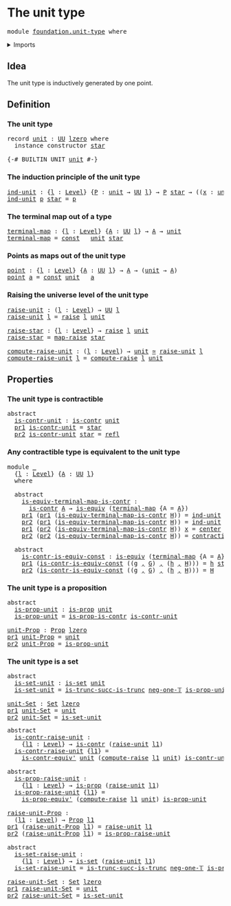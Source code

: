 # The unit type

<pre class="Agda"><a id="26" class="Keyword">module</a> <a id="33" href="foundation.unit-type.html" class="Module">foundation.unit-type</a> <a id="54" class="Keyword">where</a>
</pre>
<details><summary>Imports</summary>

<pre class="Agda"><a id="110" class="Keyword">open</a> <a id="115" class="Keyword">import</a> <a id="122" href="foundation.dependent-pair-types.html" class="Module">foundation.dependent-pair-types</a>
<a id="154" class="Keyword">open</a> <a id="159" class="Keyword">import</a> <a id="166" href="foundation.raising-universe-levels.html" class="Module">foundation.raising-universe-levels</a>
<a id="201" class="Keyword">open</a> <a id="206" class="Keyword">import</a> <a id="213" href="foundation.universe-levels.html" class="Module">foundation.universe-levels</a>

<a id="241" class="Keyword">open</a> <a id="246" class="Keyword">import</a> <a id="253" href="foundation-core.constant-maps.html" class="Module">foundation-core.constant-maps</a>
<a id="283" class="Keyword">open</a> <a id="288" class="Keyword">import</a> <a id="295" href="foundation-core.contractible-types.html" class="Module">foundation-core.contractible-types</a>
<a id="330" class="Keyword">open</a> <a id="335" class="Keyword">import</a> <a id="342" href="foundation-core.equivalences.html" class="Module">foundation-core.equivalences</a>
<a id="371" class="Keyword">open</a> <a id="376" class="Keyword">import</a> <a id="383" href="foundation-core.identity-types.html" class="Module">foundation-core.identity-types</a>
<a id="414" class="Keyword">open</a> <a id="419" class="Keyword">import</a> <a id="426" href="foundation-core.propositions.html" class="Module">foundation-core.propositions</a>
<a id="455" class="Keyword">open</a> <a id="460" class="Keyword">import</a> <a id="467" href="foundation-core.sets.html" class="Module">foundation-core.sets</a>
<a id="488" class="Keyword">open</a> <a id="493" class="Keyword">import</a> <a id="500" href="foundation-core.truncated-types.html" class="Module">foundation-core.truncated-types</a>
<a id="532" class="Keyword">open</a> <a id="537" class="Keyword">import</a> <a id="544" href="foundation-core.truncation-levels.html" class="Module">foundation-core.truncation-levels</a>
</pre>
</details>

## Idea

The unit type is inductively generated by one point.

## Definition

### The unit type

<pre class="Agda"><a id="700" class="Keyword">record</a> <a id="unit"></a><a id="707" href="foundation.unit-type.html#707" class="Record">unit</a> <a id="712" class="Symbol">:</a> <a id="714" href="Agda.Primitive.html#320" class="Primitive">UU</a> <a id="717" href="Agda.Primitive.html#758" class="Primitive">lzero</a> <a id="723" class="Keyword">where</a>
  <a id="731" class="Keyword">instance</a> <a id="740" class="Keyword">constructor</a> <a id="star"></a><a id="752" href="foundation.unit-type.html#752" class="InductiveConstructor">star</a>

<a id="758" class="Symbol">{-#</a> <a id="762" class="Keyword">BUILTIN</a> <a id="770" class="Keyword">UNIT</a> <a id="775" href="foundation.unit-type.html#707" class="Record">unit</a> <a id="780" class="Symbol">#-}</a>
</pre>
### The induction principle of the unit type

<pre class="Agda"><a id="ind-unit"></a><a id="843" href="foundation.unit-type.html#843" class="Function">ind-unit</a> <a id="852" class="Symbol">:</a> <a id="854" class="Symbol">{</a><a id="855" href="foundation.unit-type.html#855" class="Bound">l</a> <a id="857" class="Symbol">:</a> <a id="859" href="Agda.Primitive.html#591" class="Postulate">Level</a><a id="864" class="Symbol">}</a> <a id="866" class="Symbol">{</a><a id="867" href="foundation.unit-type.html#867" class="Bound">P</a> <a id="869" class="Symbol">:</a> <a id="871" href="foundation.unit-type.html#707" class="Record">unit</a> <a id="876" class="Symbol">→</a> <a id="878" href="Agda.Primitive.html#320" class="Primitive">UU</a> <a id="881" href="foundation.unit-type.html#855" class="Bound">l</a><a id="882" class="Symbol">}</a> <a id="884" class="Symbol">→</a> <a id="886" href="foundation.unit-type.html#867" class="Bound">P</a> <a id="888" href="foundation.unit-type.html#752" class="InductiveConstructor">star</a> <a id="893" class="Symbol">→</a> <a id="895" class="Symbol">((</a><a id="897" href="foundation.unit-type.html#897" class="Bound">x</a> <a id="899" class="Symbol">:</a> <a id="901" href="foundation.unit-type.html#707" class="Record">unit</a><a id="905" class="Symbol">)</a> <a id="907" class="Symbol">→</a> <a id="909" href="foundation.unit-type.html#867" class="Bound">P</a> <a id="911" href="foundation.unit-type.html#897" class="Bound">x</a><a id="912" class="Symbol">)</a>
<a id="914" href="foundation.unit-type.html#843" class="Function">ind-unit</a> <a id="923" href="foundation.unit-type.html#923" class="Bound">p</a> <a id="925" href="foundation.unit-type.html#752" class="InductiveConstructor">star</a> <a id="930" class="Symbol">=</a> <a id="932" href="foundation.unit-type.html#923" class="Bound">p</a>
</pre>
### The terminal map out of a type

<pre class="Agda"><a id="terminal-map"></a><a id="983" href="foundation.unit-type.html#983" class="Function">terminal-map</a> <a id="996" class="Symbol">:</a> <a id="998" class="Symbol">{</a><a id="999" href="foundation.unit-type.html#999" class="Bound">l</a> <a id="1001" class="Symbol">:</a> <a id="1003" href="Agda.Primitive.html#591" class="Postulate">Level</a><a id="1008" class="Symbol">}</a> <a id="1010" class="Symbol">{</a><a id="1011" href="foundation.unit-type.html#1011" class="Bound">A</a> <a id="1013" class="Symbol">:</a> <a id="1015" href="Agda.Primitive.html#320" class="Primitive">UU</a> <a id="1018" href="foundation.unit-type.html#999" class="Bound">l</a><a id="1019" class="Symbol">}</a> <a id="1021" class="Symbol">→</a> <a id="1023" href="foundation.unit-type.html#1011" class="Bound">A</a> <a id="1025" class="Symbol">→</a> <a id="1027" href="foundation.unit-type.html#707" class="Record">unit</a>
<a id="1032" href="foundation.unit-type.html#983" class="Function">terminal-map</a> <a id="1045" class="Symbol">=</a> <a id="1047" href="foundation-core.constant-maps.html#198" class="Function">const</a> <a id="1053" class="Symbol">_</a> <a id="1055" href="foundation.unit-type.html#707" class="Record">unit</a> <a id="1060" href="foundation.unit-type.html#752" class="InductiveConstructor">star</a>
</pre>
### Points as maps out of the unit type

<pre class="Agda"><a id="point"></a><a id="1119" href="foundation.unit-type.html#1119" class="Function">point</a> <a id="1125" class="Symbol">:</a> <a id="1127" class="Symbol">{</a><a id="1128" href="foundation.unit-type.html#1128" class="Bound">l</a> <a id="1130" class="Symbol">:</a> <a id="1132" href="Agda.Primitive.html#591" class="Postulate">Level</a><a id="1137" class="Symbol">}</a> <a id="1139" class="Symbol">{</a><a id="1140" href="foundation.unit-type.html#1140" class="Bound">A</a> <a id="1142" class="Symbol">:</a> <a id="1144" href="Agda.Primitive.html#320" class="Primitive">UU</a> <a id="1147" href="foundation.unit-type.html#1128" class="Bound">l</a><a id="1148" class="Symbol">}</a> <a id="1150" class="Symbol">→</a> <a id="1152" href="foundation.unit-type.html#1140" class="Bound">A</a> <a id="1154" class="Symbol">→</a> <a id="1156" class="Symbol">(</a><a id="1157" href="foundation.unit-type.html#707" class="Record">unit</a> <a id="1162" class="Symbol">→</a> <a id="1164" href="foundation.unit-type.html#1140" class="Bound">A</a><a id="1165" class="Symbol">)</a>
<a id="1167" href="foundation.unit-type.html#1119" class="Function">point</a> <a id="1173" href="foundation.unit-type.html#1173" class="Bound">a</a> <a id="1175" class="Symbol">=</a> <a id="1177" href="foundation-core.constant-maps.html#198" class="Function">const</a> <a id="1183" href="foundation.unit-type.html#707" class="Record">unit</a> <a id="1188" class="Symbol">_</a> <a id="1190" href="foundation.unit-type.html#1173" class="Bound">a</a>
</pre>
### Raising the universe level of the unit type

<pre class="Agda"><a id="raise-unit"></a><a id="1254" href="foundation.unit-type.html#1254" class="Function">raise-unit</a> <a id="1265" class="Symbol">:</a> <a id="1267" class="Symbol">(</a><a id="1268" href="foundation.unit-type.html#1268" class="Bound">l</a> <a id="1270" class="Symbol">:</a> <a id="1272" href="Agda.Primitive.html#591" class="Postulate">Level</a><a id="1277" class="Symbol">)</a> <a id="1279" class="Symbol">→</a> <a id="1281" href="Agda.Primitive.html#320" class="Primitive">UU</a> <a id="1284" href="foundation.unit-type.html#1268" class="Bound">l</a>
<a id="1286" href="foundation.unit-type.html#1254" class="Function">raise-unit</a> <a id="1297" href="foundation.unit-type.html#1297" class="Bound">l</a> <a id="1299" class="Symbol">=</a> <a id="1301" href="foundation.raising-universe-levels.html#777" class="Datatype">raise</a> <a id="1307" href="foundation.unit-type.html#1297" class="Bound">l</a> <a id="1309" href="foundation.unit-type.html#707" class="Record">unit</a>

<a id="raise-star"></a><a id="1315" href="foundation.unit-type.html#1315" class="Function">raise-star</a> <a id="1326" class="Symbol">:</a> <a id="1328" class="Symbol">{</a><a id="1329" href="foundation.unit-type.html#1329" class="Bound">l</a> <a id="1331" class="Symbol">:</a> <a id="1333" href="Agda.Primitive.html#591" class="Postulate">Level</a><a id="1338" class="Symbol">}</a> <a id="1340" class="Symbol">→</a> <a id="1342" href="foundation.raising-universe-levels.html#777" class="Datatype">raise</a> <a id="1348" href="foundation.unit-type.html#1329" class="Bound">l</a> <a id="1350" href="foundation.unit-type.html#707" class="Record">unit</a>
<a id="1355" href="foundation.unit-type.html#1315" class="Function">raise-star</a> <a id="1366" class="Symbol">=</a> <a id="1368" href="foundation.raising-universe-levels.html#842" class="InductiveConstructor">map-raise</a> <a id="1378" href="foundation.unit-type.html#752" class="InductiveConstructor">star</a>

<a id="compute-raise-unit"></a><a id="1384" href="foundation.unit-type.html#1384" class="Function">compute-raise-unit</a> <a id="1403" class="Symbol">:</a> <a id="1405" class="Symbol">(</a><a id="1406" href="foundation.unit-type.html#1406" class="Bound">l</a> <a id="1408" class="Symbol">:</a> <a id="1410" href="Agda.Primitive.html#591" class="Postulate">Level</a><a id="1415" class="Symbol">)</a> <a id="1417" class="Symbol">→</a> <a id="1419" href="foundation.unit-type.html#707" class="Record">unit</a> <a id="1424" href="foundation-core.equivalences.html#1440" class="Function Operator">≃</a> <a id="1426" href="foundation.unit-type.html#1254" class="Function">raise-unit</a> <a id="1437" href="foundation.unit-type.html#1406" class="Bound">l</a>
<a id="1439" href="foundation.unit-type.html#1384" class="Function">compute-raise-unit</a> <a id="1458" href="foundation.unit-type.html#1458" class="Bound">l</a> <a id="1460" class="Symbol">=</a> <a id="1462" href="foundation.raising-universe-levels.html#1551" class="Function">compute-raise</a> <a id="1476" href="foundation.unit-type.html#1458" class="Bound">l</a> <a id="1478" href="foundation.unit-type.html#707" class="Record">unit</a>
</pre>
## Properties

### The unit type is contractible

<pre class="Agda"><a id="1546" class="Keyword">abstract</a>
  <a id="is-contr-unit"></a><a id="1557" href="foundation.unit-type.html#1557" class="Function">is-contr-unit</a> <a id="1571" class="Symbol">:</a> <a id="1573" href="foundation-core.contractible-types.html#802" class="Function">is-contr</a> <a id="1582" href="foundation.unit-type.html#707" class="Record">unit</a>
  <a id="1589" href="foundation.dependent-pair-types.html#603" class="Field">pr1</a> <a id="1593" href="foundation.unit-type.html#1557" class="Function">is-contr-unit</a> <a id="1607" class="Symbol">=</a> <a id="1609" href="foundation.unit-type.html#752" class="InductiveConstructor">star</a>
  <a id="1616" href="foundation.dependent-pair-types.html#615" class="Field">pr2</a> <a id="1620" href="foundation.unit-type.html#1557" class="Function">is-contr-unit</a> <a id="1634" href="foundation.unit-type.html#752" class="InductiveConstructor">star</a> <a id="1639" class="Symbol">=</a> <a id="1641" href="foundation-core.identity-types.html#5968" class="InductiveConstructor">refl</a>
</pre>
### Any contractible type is equivalent to the unit type

<pre class="Agda"><a id="1717" class="Keyword">module</a> <a id="1724" href="foundation.unit-type.html#1724" class="Module">_</a>
  <a id="1728" class="Symbol">{</a><a id="1729" href="foundation.unit-type.html#1729" class="Bound">l</a> <a id="1731" class="Symbol">:</a> <a id="1733" href="Agda.Primitive.html#591" class="Postulate">Level</a><a id="1738" class="Symbol">}</a> <a id="1740" class="Symbol">{</a><a id="1741" href="foundation.unit-type.html#1741" class="Bound">A</a> <a id="1743" class="Symbol">:</a> <a id="1745" href="Agda.Primitive.html#320" class="Primitive">UU</a> <a id="1748" href="foundation.unit-type.html#1729" class="Bound">l</a><a id="1749" class="Symbol">}</a>
  <a id="1753" class="Keyword">where</a>

  <a id="1762" class="Keyword">abstract</a>
    <a id="1775" href="foundation.unit-type.html#1775" class="Function">is-equiv-terminal-map-is-contr</a> <a id="1806" class="Symbol">:</a>
      <a id="1814" href="foundation-core.contractible-types.html#802" class="Function">is-contr</a> <a id="1823" href="foundation.unit-type.html#1741" class="Bound">A</a> <a id="1825" class="Symbol">→</a> <a id="1827" href="foundation-core.equivalences.html#1353" class="Function">is-equiv</a> <a id="1836" class="Symbol">(</a><a id="1837" href="foundation.unit-type.html#983" class="Function">terminal-map</a> <a id="1850" class="Symbol">{</a><a id="1851" class="Argument">A</a> <a id="1853" class="Symbol">=</a> <a id="1855" href="foundation.unit-type.html#1741" class="Bound">A</a><a id="1856" class="Symbol">})</a>
    <a id="1863" href="foundation.dependent-pair-types.html#603" class="Field">pr1</a> <a id="1867" class="Symbol">(</a><a id="1868" href="foundation.dependent-pair-types.html#603" class="Field">pr1</a> <a id="1872" class="Symbol">(</a><a id="1873" href="foundation.unit-type.html#1775" class="Function">is-equiv-terminal-map-is-contr</a> <a id="1904" href="foundation.unit-type.html#1904" class="Bound">H</a><a id="1905" class="Symbol">))</a> <a id="1908" class="Symbol">=</a> <a id="1910" href="foundation.unit-type.html#843" class="Function">ind-unit</a> <a id="1919" class="Symbol">(</a><a id="1920" href="foundation-core.contractible-types.html#894" class="Function">center</a> <a id="1927" href="foundation.unit-type.html#1904" class="Bound">H</a><a id="1928" class="Symbol">)</a>
    <a id="1934" href="foundation.dependent-pair-types.html#615" class="Field">pr2</a> <a id="1938" class="Symbol">(</a><a id="1939" href="foundation.dependent-pair-types.html#603" class="Field">pr1</a> <a id="1943" class="Symbol">(</a><a id="1944" href="foundation.unit-type.html#1775" class="Function">is-equiv-terminal-map-is-contr</a> <a id="1975" href="foundation.unit-type.html#1975" class="Bound">H</a><a id="1976" class="Symbol">))</a> <a id="1979" class="Symbol">=</a> <a id="1981" href="foundation.unit-type.html#843" class="Function">ind-unit</a> <a id="1990" href="foundation-core.identity-types.html#5968" class="InductiveConstructor">refl</a>
    <a id="1999" href="foundation.dependent-pair-types.html#603" class="Field">pr1</a> <a id="2003" class="Symbol">(</a><a id="2004" href="foundation.dependent-pair-types.html#615" class="Field">pr2</a> <a id="2008" class="Symbol">(</a><a id="2009" href="foundation.unit-type.html#1775" class="Function">is-equiv-terminal-map-is-contr</a> <a id="2040" href="foundation.unit-type.html#2040" class="Bound">H</a><a id="2041" class="Symbol">))</a> <a id="2044" href="foundation.unit-type.html#2044" class="Bound">x</a> <a id="2046" class="Symbol">=</a> <a id="2048" href="foundation-core.contractible-types.html#894" class="Function">center</a> <a id="2055" href="foundation.unit-type.html#2040" class="Bound">H</a>
    <a id="2061" href="foundation.dependent-pair-types.html#615" class="Field">pr2</a> <a id="2065" class="Symbol">(</a><a id="2066" href="foundation.dependent-pair-types.html#615" class="Field">pr2</a> <a id="2070" class="Symbol">(</a><a id="2071" href="foundation.unit-type.html#1775" class="Function">is-equiv-terminal-map-is-contr</a> <a id="2102" href="foundation.unit-type.html#2102" class="Bound">H</a><a id="2103" class="Symbol">))</a> <a id="2106" class="Symbol">=</a> <a id="2108" href="foundation-core.contractible-types.html#1232" class="Function">contraction</a> <a id="2120" href="foundation.unit-type.html#2102" class="Bound">H</a>

  <a id="2125" class="Keyword">abstract</a>
    <a id="2138" href="foundation.unit-type.html#2138" class="Function">is-contr-is-equiv-const</a> <a id="2162" class="Symbol">:</a> <a id="2164" href="foundation-core.equivalences.html#1353" class="Function">is-equiv</a> <a id="2173" class="Symbol">(</a><a id="2174" href="foundation.unit-type.html#983" class="Function">terminal-map</a> <a id="2187" class="Symbol">{</a><a id="2188" class="Argument">A</a> <a id="2190" class="Symbol">=</a> <a id="2192" href="foundation.unit-type.html#1741" class="Bound">A</a><a id="2193" class="Symbol">})</a> <a id="2196" class="Symbol">→</a> <a id="2198" href="foundation-core.contractible-types.html#802" class="Function">is-contr</a> <a id="2207" href="foundation.unit-type.html#1741" class="Bound">A</a>
    <a id="2213" href="foundation.dependent-pair-types.html#603" class="Field">pr1</a> <a id="2217" class="Symbol">(</a><a id="2218" href="foundation.unit-type.html#2138" class="Function">is-contr-is-equiv-const</a> <a id="2242" class="Symbol">((</a><a id="2244" href="foundation.unit-type.html#2244" class="Bound">g</a> <a id="2246" href="foundation.dependent-pair-types.html#689" class="InductiveConstructor Operator">,</a> <a id="2248" href="foundation.unit-type.html#2248" class="Bound">G</a><a id="2249" class="Symbol">)</a> <a id="2251" href="foundation.dependent-pair-types.html#689" class="InductiveConstructor Operator">,</a> <a id="2253" class="Symbol">(</a><a id="2254" href="foundation.unit-type.html#2254" class="Bound">h</a> <a id="2256" href="foundation.dependent-pair-types.html#689" class="InductiveConstructor Operator">,</a> <a id="2258" href="foundation.unit-type.html#2258" class="Bound">H</a><a id="2259" class="Symbol">)))</a> <a id="2263" class="Symbol">=</a> <a id="2265" href="foundation.unit-type.html#2254" class="Bound">h</a> <a id="2267" href="foundation.unit-type.html#752" class="InductiveConstructor">star</a>
    <a id="2276" href="foundation.dependent-pair-types.html#615" class="Field">pr2</a> <a id="2280" class="Symbol">(</a><a id="2281" href="foundation.unit-type.html#2138" class="Function">is-contr-is-equiv-const</a> <a id="2305" class="Symbol">((</a><a id="2307" href="foundation.unit-type.html#2307" class="Bound">g</a> <a id="2309" href="foundation.dependent-pair-types.html#689" class="InductiveConstructor Operator">,</a> <a id="2311" href="foundation.unit-type.html#2311" class="Bound">G</a><a id="2312" class="Symbol">)</a> <a id="2314" href="foundation.dependent-pair-types.html#689" class="InductiveConstructor Operator">,</a> <a id="2316" class="Symbol">(</a><a id="2317" href="foundation.unit-type.html#2317" class="Bound">h</a> <a id="2319" href="foundation.dependent-pair-types.html#689" class="InductiveConstructor Operator">,</a> <a id="2321" href="foundation.unit-type.html#2321" class="Bound">H</a><a id="2322" class="Symbol">)))</a> <a id="2326" class="Symbol">=</a> <a id="2328" href="foundation.unit-type.html#2321" class="Bound">H</a>
</pre>
### The unit type is a proposition

<pre class="Agda"><a id="2379" class="Keyword">abstract</a>
  <a id="is-prop-unit"></a><a id="2390" href="foundation.unit-type.html#2390" class="Function">is-prop-unit</a> <a id="2403" class="Symbol">:</a> <a id="2405" href="foundation-core.propositions.html#867" class="Function">is-prop</a> <a id="2413" href="foundation.unit-type.html#707" class="Record">unit</a>
  <a id="2420" href="foundation.unit-type.html#2390" class="Function">is-prop-unit</a> <a id="2433" class="Symbol">=</a> <a id="2435" href="foundation-core.contractible-types.html#7810" class="Function">is-prop-is-contr</a> <a id="2452" href="foundation.unit-type.html#1557" class="Function">is-contr-unit</a>

<a id="unit-Prop"></a><a id="2467" href="foundation.unit-type.html#2467" class="Function">unit-Prop</a> <a id="2477" class="Symbol">:</a> <a id="2479" href="foundation-core.propositions.html#949" class="Function">Prop</a> <a id="2484" href="Agda.Primitive.html#758" class="Primitive">lzero</a>
<a id="2490" href="foundation.dependent-pair-types.html#603" class="Field">pr1</a> <a id="2494" href="foundation.unit-type.html#2467" class="Function">unit-Prop</a> <a id="2504" class="Symbol">=</a> <a id="2506" href="foundation.unit-type.html#707" class="Record">unit</a>
<a id="2511" href="foundation.dependent-pair-types.html#615" class="Field">pr2</a> <a id="2515" href="foundation.unit-type.html#2467" class="Function">unit-Prop</a> <a id="2525" class="Symbol">=</a> <a id="2527" href="foundation.unit-type.html#2390" class="Function">is-prop-unit</a>
</pre>
### The unit type is a set

<pre class="Agda"><a id="2581" class="Keyword">abstract</a>
  <a id="is-set-unit"></a><a id="2592" href="foundation.unit-type.html#2592" class="Function">is-set-unit</a> <a id="2604" class="Symbol">:</a> <a id="2606" href="foundation-core.sets.html#614" class="Function">is-set</a> <a id="2613" href="foundation.unit-type.html#707" class="Record">unit</a>
  <a id="2620" href="foundation.unit-type.html#2592" class="Function">is-set-unit</a> <a id="2632" class="Symbol">=</a> <a id="2634" href="foundation-core.truncated-types.html#1973" class="Function">is-trunc-succ-is-trunc</a> <a id="2657" href="foundation-core.truncation-levels.html#422" class="Function">neg-one-𝕋</a> <a id="2667" href="foundation.unit-type.html#2390" class="Function">is-prop-unit</a>

<a id="unit-Set"></a><a id="2681" href="foundation.unit-type.html#2681" class="Function">unit-Set</a> <a id="2690" class="Symbol">:</a> <a id="2692" href="foundation-core.sets.html#689" class="Function">Set</a> <a id="2696" href="Agda.Primitive.html#758" class="Primitive">lzero</a>
<a id="2702" href="foundation.dependent-pair-types.html#603" class="Field">pr1</a> <a id="2706" href="foundation.unit-type.html#2681" class="Function">unit-Set</a> <a id="2715" class="Symbol">=</a> <a id="2717" href="foundation.unit-type.html#707" class="Record">unit</a>
<a id="2722" href="foundation.dependent-pair-types.html#615" class="Field">pr2</a> <a id="2726" href="foundation.unit-type.html#2681" class="Function">unit-Set</a> <a id="2735" class="Symbol">=</a> <a id="2737" href="foundation.unit-type.html#2592" class="Function">is-set-unit</a>
</pre>
<pre class="Agda"><a id="2762" class="Keyword">abstract</a>
  <a id="is-contr-raise-unit"></a><a id="2773" href="foundation.unit-type.html#2773" class="Function">is-contr-raise-unit</a> <a id="2793" class="Symbol">:</a>
    <a id="2799" class="Symbol">{</a><a id="2800" href="foundation.unit-type.html#2800" class="Bound">l1</a> <a id="2803" class="Symbol">:</a> <a id="2805" href="Agda.Primitive.html#591" class="Postulate">Level</a><a id="2810" class="Symbol">}</a> <a id="2812" class="Symbol">→</a> <a id="2814" href="foundation-core.contractible-types.html#802" class="Function">is-contr</a> <a id="2823" class="Symbol">(</a><a id="2824" href="foundation.unit-type.html#1254" class="Function">raise-unit</a> <a id="2835" href="foundation.unit-type.html#2800" class="Bound">l1</a><a id="2837" class="Symbol">)</a>
  <a id="2841" href="foundation.unit-type.html#2773" class="Function">is-contr-raise-unit</a> <a id="2861" class="Symbol">{</a><a id="2862" href="foundation.unit-type.html#2862" class="Bound">l1</a><a id="2864" class="Symbol">}</a> <a id="2866" class="Symbol">=</a>
    <a id="2872" href="foundation-core.contractible-types.html#3627" class="Function">is-contr-equiv&#39;</a> <a id="2888" href="foundation.unit-type.html#707" class="Record">unit</a> <a id="2893" class="Symbol">(</a><a id="2894" href="foundation.raising-universe-levels.html#1551" class="Function">compute-raise</a> <a id="2908" href="foundation.unit-type.html#2862" class="Bound">l1</a> <a id="2911" href="foundation.unit-type.html#707" class="Record">unit</a><a id="2915" class="Symbol">)</a> <a id="2917" href="foundation.unit-type.html#1557" class="Function">is-contr-unit</a>

<a id="2932" class="Keyword">abstract</a>
  <a id="is-prop-raise-unit"></a><a id="2943" href="foundation.unit-type.html#2943" class="Function">is-prop-raise-unit</a> <a id="2962" class="Symbol">:</a>
    <a id="2968" class="Symbol">{</a><a id="2969" href="foundation.unit-type.html#2969" class="Bound">l1</a> <a id="2972" class="Symbol">:</a> <a id="2974" href="Agda.Primitive.html#591" class="Postulate">Level</a><a id="2979" class="Symbol">}</a> <a id="2981" class="Symbol">→</a> <a id="2983" href="foundation-core.propositions.html#867" class="Function">is-prop</a> <a id="2991" class="Symbol">(</a><a id="2992" href="foundation.unit-type.html#1254" class="Function">raise-unit</a> <a id="3003" href="foundation.unit-type.html#2969" class="Bound">l1</a><a id="3005" class="Symbol">)</a>
  <a id="3009" href="foundation.unit-type.html#2943" class="Function">is-prop-raise-unit</a> <a id="3028" class="Symbol">{</a><a id="3029" href="foundation.unit-type.html#3029" class="Bound">l1</a><a id="3031" class="Symbol">}</a> <a id="3033" class="Symbol">=</a>
    <a id="3039" href="foundation-core.propositions.html#4426" class="Function">is-prop-equiv&#39;</a> <a id="3054" class="Symbol">(</a><a id="3055" href="foundation.raising-universe-levels.html#1551" class="Function">compute-raise</a> <a id="3069" href="foundation.unit-type.html#3029" class="Bound">l1</a> <a id="3072" href="foundation.unit-type.html#707" class="Record">unit</a><a id="3076" class="Symbol">)</a> <a id="3078" href="foundation.unit-type.html#2390" class="Function">is-prop-unit</a>

<a id="raise-unit-Prop"></a><a id="3092" href="foundation.unit-type.html#3092" class="Function">raise-unit-Prop</a> <a id="3108" class="Symbol">:</a>
  <a id="3112" class="Symbol">(</a><a id="3113" href="foundation.unit-type.html#3113" class="Bound">l1</a> <a id="3116" class="Symbol">:</a> <a id="3118" href="Agda.Primitive.html#591" class="Postulate">Level</a><a id="3123" class="Symbol">)</a> <a id="3125" class="Symbol">→</a> <a id="3127" href="foundation-core.propositions.html#949" class="Function">Prop</a> <a id="3132" href="foundation.unit-type.html#3113" class="Bound">l1</a>
<a id="3135" href="foundation.dependent-pair-types.html#603" class="Field">pr1</a> <a id="3139" class="Symbol">(</a><a id="3140" href="foundation.unit-type.html#3092" class="Function">raise-unit-Prop</a> <a id="3156" href="foundation.unit-type.html#3156" class="Bound">l1</a><a id="3158" class="Symbol">)</a> <a id="3160" class="Symbol">=</a> <a id="3162" href="foundation.unit-type.html#1254" class="Function">raise-unit</a> <a id="3173" href="foundation.unit-type.html#3156" class="Bound">l1</a>
<a id="3176" href="foundation.dependent-pair-types.html#615" class="Field">pr2</a> <a id="3180" class="Symbol">(</a><a id="3181" href="foundation.unit-type.html#3092" class="Function">raise-unit-Prop</a> <a id="3197" href="foundation.unit-type.html#3197" class="Bound">l1</a><a id="3199" class="Symbol">)</a> <a id="3201" class="Symbol">=</a> <a id="3203" href="foundation.unit-type.html#2943" class="Function">is-prop-raise-unit</a>

<a id="3223" class="Keyword">abstract</a>
  <a id="is-set-raise-unit"></a><a id="3234" href="foundation.unit-type.html#3234" class="Function">is-set-raise-unit</a> <a id="3252" class="Symbol">:</a>
    <a id="3258" class="Symbol">{</a><a id="3259" href="foundation.unit-type.html#3259" class="Bound">l1</a> <a id="3262" class="Symbol">:</a> <a id="3264" href="Agda.Primitive.html#591" class="Postulate">Level</a><a id="3269" class="Symbol">}</a> <a id="3271" class="Symbol">→</a> <a id="3273" href="foundation-core.sets.html#614" class="Function">is-set</a> <a id="3280" class="Symbol">(</a><a id="3281" href="foundation.unit-type.html#1254" class="Function">raise-unit</a> <a id="3292" href="foundation.unit-type.html#3259" class="Bound">l1</a><a id="3294" class="Symbol">)</a>
  <a id="3298" href="foundation.unit-type.html#3234" class="Function">is-set-raise-unit</a> <a id="3316" class="Symbol">=</a> <a id="3318" href="foundation-core.truncated-types.html#1973" class="Function">is-trunc-succ-is-trunc</a> <a id="3341" href="foundation-core.truncation-levels.html#422" class="Function">neg-one-𝕋</a> <a id="3351" href="foundation.unit-type.html#2943" class="Function">is-prop-raise-unit</a>

<a id="raise-unit-Set"></a><a id="3371" href="foundation.unit-type.html#3371" class="Function">raise-unit-Set</a> <a id="3386" class="Symbol">:</a> <a id="3388" href="foundation-core.sets.html#689" class="Function">Set</a> <a id="3392" href="Agda.Primitive.html#758" class="Primitive">lzero</a>
<a id="3398" href="foundation.dependent-pair-types.html#603" class="Field">pr1</a> <a id="3402" href="foundation.unit-type.html#3371" class="Function">raise-unit-Set</a> <a id="3417" class="Symbol">=</a> <a id="3419" href="foundation.unit-type.html#707" class="Record">unit</a>
<a id="3424" href="foundation.dependent-pair-types.html#615" class="Field">pr2</a> <a id="3428" href="foundation.unit-type.html#3371" class="Function">raise-unit-Set</a> <a id="3443" class="Symbol">=</a> <a id="3445" href="foundation.unit-type.html#2592" class="Function">is-set-unit</a>
</pre>